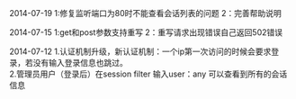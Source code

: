 2014-07-19
   1:修复监听端口为80时不能查看会话列表的问题
   2：完善帮助说明

2014-07-15
   1:get和post参数支持重写
   2：重写请求出现错误自己返回502错误

2014-07-12 
   1.认证机制升级，新认证机制：一个ip第一次访问的时候会要求登录，若没有输入登录信息也跳过。  
   2.管理员用户（登录后）在session filter 输入user：any 可以查看到所有的会话信息  
